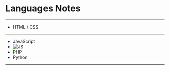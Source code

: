 # Languages Notes

---
- HTML / CSS

---
- JavaScript
- ![JS](http://www.brandsoftheworld.com/sites/default/files/styles/logo-thumbnail/public/082014/js1_0.png?itok=BqOjTfHU)
- PHP
- Python

---

